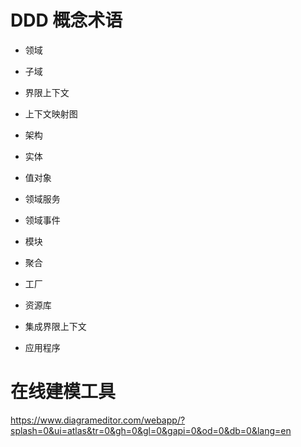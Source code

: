 # DDD 概念术语
* 领域

* 子域

* 界限上下文

* 上下文映射图

* 架构

* 实体

* 值对象

* 领域服务

* 领域事件

* 模块

* 聚合

* 工厂

* 资源库

* 集成界限上下文

* 应用程序


# 在线建模工具

https://www.diagrameditor.com/webapp/?splash=0&ui=atlas&tr=0&gh=0&gl=0&gapi=0&od=0&db=0&lang=en